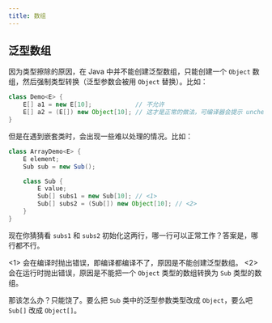 ```yaml
---
title: 数组
---
```


## 泛型数组

因为类型擦除的原因，在 Java 中并不能创建泛型数组，只能创建一个 `Object` 数组，然后强制类型转换（泛型参数会被用 `Object` 替换）。比如：

```java
class Demo<E> {
    E[] a1 = new E[10];            // 不允许
    E[] a2 = (E[]) new Object[10]; // 这才是正常的做法，可编译器会提示 unchecked cast
}
```

但是在遇到嵌套类时，会出现一些难以处理的情况。比如：

```java
class ArrayDemo<E> {
    E element;
    Sub sub = new Sub();

    class Sub {
        E value;
        Sub[] subs1 = new Sub[10]; // <1>
        Sub[] subs2 = (Sub[]) new Object[10]; // <2>
    }
}
```

现在你猜猜看 `subs1` 和 `subs2` 初始化这两行，哪一行可以正常工作？答案是，哪行都不行。

<1> 会在编译时抛出错误，即编译都编译不了，原因是不能创建泛型数组。
<2> 会在运行时抛出错误，原因是不能把一个 `Object` 类型的数组转换为 `Sub` 类型的数组。

那该怎么办？只能饶了。要么把 `Sub` 类中的泛型参数类型改成 `Object`，要么吧 `Sub[]` 改成 `Object[]`。

